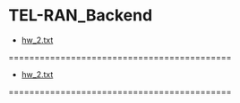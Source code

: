 # TEL-RAN_Backend
- [hw_2.txt](https://github.com/sl101/TEL-RAN_Linux/blob/main/homeworks/hw_21_09_22.txt)
 
 ===========================================
 
 - [hw_2.txt](https://github.com/sl101/TEL-RAN_Linux/blob/main/homeworks/hw_21_09_22.txt)
 
 ===========================================
 
